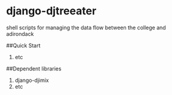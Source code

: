 django-djtreeater
=================

shell scripts for managing the data flow between the college and adirondack

##Quick Start

1. etc

##Dependent libraries

1. django-djimix
2. etc
